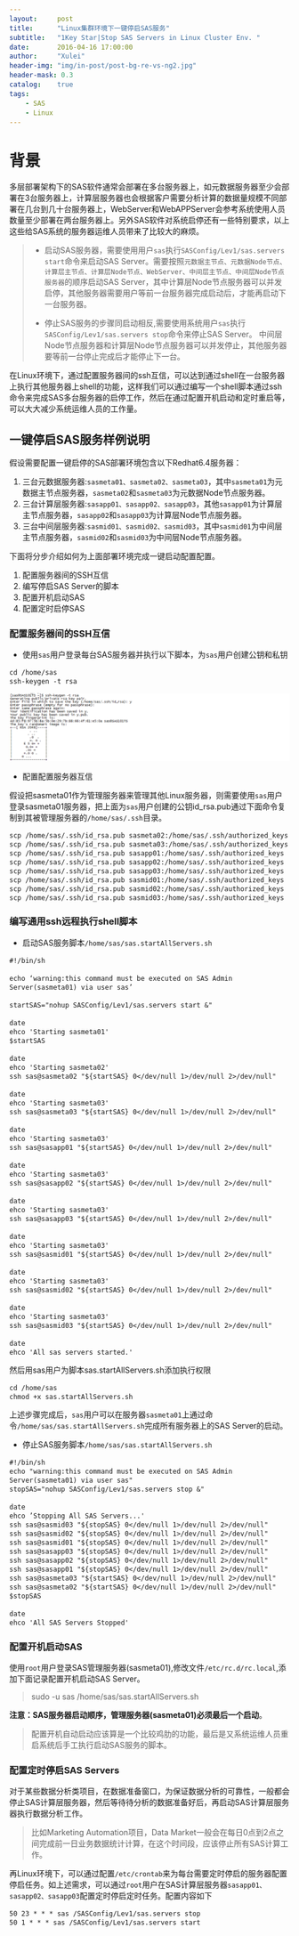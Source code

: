 ```yaml
---
layout:     post
title:      "Linux集群环境下一键停启SAS服务"
subtitle:   "1Key Star|Stop SAS Servers in Linux Cluster Env. "
date:       2016-04-16 17:00:00
author:     "Xulei"
header-img: "img/in-post/post-bg-re-vs-ng2.jpg"
header-mask: 0.3
catalog:    true
tags:
    - SAS
    - Linux
---
```


# 背景

多层部署架构下的SAS软件通常会部署在多台服务器上，如元数据服务器至少会部署在3台服务器上，计算层服务器也会根据客户需要分析计算的数据量规模不同部署在几台到几十台服务器上，WebServer和WebAPPServer会参考系统使用人员数量至少部署在两台服务器上。另外SAS软件对系统启停还有一些特别要求，以上这些给SAS系统的服务器运维人员带来了比较大的麻烦。

>
> * 启动SAS服务器，需要使用用户`sas`执行`SASConfig/Lev1/sas.servers start`命令来启动SAS Server。需要按照`元数据主节点、元数据Node节点、计算层主节点、计算层Node节点、WebServer、中间层主节点、中间层Node节点服务器`的顺序启动SAS Server，其中计算层Node节点服务器可以并发启停，其他服务器需要用户等前一台服务器完成启动后，才能再启动下一台服务器。
>
> * 停止SAS服务的步骤同启动相反,需要使用系统用户`sas`执行`SASConfig/Lev1/sas.servers stop`命令来停止SAS Server。 中间层Node节点服务器和计算层Node节点服务器可以并发停止，其他服务器要等前一台停止完成后才能停止下一台。

在Linux环境下，通过配置服务器间的ssh互信，可以达到通过shell在一台服务器上执行其他服务器上shell的功能，这样我们可以通过编写一个shell脚本通过ssh命令来完成SAS多台服务器的启停工作，然后在通过配置开机启动和定时重启等，可以大大减少系统运维人员的工作量。

## 一键停启SAS服务样例说明
假设需要配置一键启停的SAS部署环境包含以下Redhat6.4服务器：

1. 三台元数据服务器:`sasmeta01、sasmeta02、sasmeta03`，其中`sasmeta01`为元数据主节点服务器，`sasmeta02`和`sasmeta03`为元数据Node节点服务器。
2. 三台计算层服务器:`sasapp01、sasapp02、sasapp03`，其他`sasapp01`为计算层主节点服务器，`sasapp02`和`sasapp03`为计算层Node节点服务器。
3. 三台中间层服务器:`sasmid01、sasmid02、sasmid03`，其中`sasmid01`为中间层主节点服务器，`sasmid02`和`sasmid03`为中间层Node节点服务器。

下面将分步介绍如何为上面部署环境完成一键启动配置配置。

1. 配置服务器间的SSH互信
2. 编写停启SAS Server的脚本
5. 配置开机启动SAS
6. 配置定时启停SAS


### 配置服务器间的SSH互信

* 使用`sas`用户登录每台SAS服务器并执行以下脚本，为`sas`用户创建公钥和私钥

```
cd /home/sas
ssh-keygen -t rsa
```

![](/img/in-post/2017-04-07/ssh-keygen.png)

* 配置配置服务器互信 

假设把sasmeta01作为管理服务器来管理其他Linux服务器，则需要使用`sas`用户登录sasmeta01服务器，把上面为`sas`用户创建的公钥id_rsa.pub通过下面命令复制到其被管理服务器的`/home/sas/.ssh`目录。

```
scp /home/sas/.ssh/id_rsa.pub sasmeta02:/home/sas/.ssh/authorized_keys
scp /home/sas/.ssh/id_rsa.pub sasmeta03:/home/sas/.ssh/authorized_keys
scp /home/sas/.ssh/id_rsa.pub sasapp01:/home/sas/.ssh/authorized_keys
scp /home/sas/.ssh/id_rsa.pub sasapp02:/home/sas/.ssh/authorized_keys
scp /home/sas/.ssh/id_rsa.pub sasapp03:/home/sas/.ssh/authorized_keys
scp /home/sas/.ssh/id_rsa.pub sasmid01:/home/sas/.ssh/authorized_keys
scp /home/sas/.ssh/id_rsa.pub sasmid02:/home/sas/.ssh/authorized_keys
scp /home/sas/.ssh/id_rsa.pub sasmid03:/home/sas/.ssh/authorized_keys
```

### 编写通用ssh远程执行shell脚本
* 启动SAS服务脚本`/home/sas/sas.startAllServers.sh`

``` shell
#!/bin/sh

echo ‘warning:this command must be executed on SAS Admin Server(sasmeta01) via user sas’

startSAS="nohup SASConfig/Lev1/sas.servers start &"

date 
ehco 'Starting sasmeta01'
$startSAS

date 
ehco 'Starting sasmeta02'
ssh sas@sasmeta02 "${startSAS} 0</dev/null 1>/dev/null 2>/dev/null"

date 
ehco 'Starting sasmeta03'
ssh sas@sasmeta03 "${startSAS} 0</dev/null 1>/dev/null 2>/dev/null"

date 
ehco 'Starting sasmeta03'
ssh sas@sasapp01 "${startSAS} 0</dev/null 1>/dev/null 2>/dev/null"

date 
ehco 'Starting sasmeta03'
ssh sas@sasapp02 "${startSAS} 0</dev/null 1>/dev/null 2>/dev/null"

date 
ehco 'Starting sasmeta03'
ssh sas@sasapp03 "${startSAS} 0</dev/null 1>/dev/null 2>/dev/null"

date 
ehco 'Starting sasmeta03'
ssh sas@sasmid01 "${startSAS} 0</dev/null 1>/dev/null 2>/dev/null"

date 
ehco 'Starting sasmeta03'
ssh sas@sasmid02 "${startSAS} 0</dev/null 1>/dev/null 2>/dev/null"

date
ehco 'Starting sasmeta03'
ssh sas@sasmid03 "${startSAS} 0</dev/null 1>/dev/null 2>/dev/null"

date 
ehco 'All sas servers started.'
```

然后用sas用户为脚本sas.startAllServers.sh添加执行权限

``` shell
cd /home/sas
chmod +x sas.startAllServers.sh
```

上述步骤完成后，`sas`用户可以在服务器`sasmeta01`上通过命令`/home/sas/sas.startAllServers.sh`完成所有服务器上的SAS Server的启动。

* 停止SAS服务脚本`/home/sas/sas.startAllServers.sh`

``` shell
#!/bin/sh
echo "warning:this command must be executed on SAS Admin Server(sasmeta01) via user sas"
stopSAS="nohup SASConfig/Lev1/sas.servers stop &"

date
ehco ’Stopping All SAS Servers...'
ssh sas@sasmid03 "${stopSAS} 0</dev/null 1>/dev/null 2>/dev/null"
ssh sas@sasmid02 "${stopSAS} 0</dev/null 1>/dev/null 2>/dev/null"
ssh sas@sasmid01 "${stopSAS} 0</dev/null 1>/dev/null 2>/dev/null"
ssh sas@sasapp03 "${stopSAS} 0</dev/null 1>/dev/null 2>/dev/null"
ssh sas@sasapp02 "${stopSAS} 0</dev/null 1>/dev/null 2>/dev/null"
ssh sas@sasapp01 "${stopSAS} 0</dev/null 1>/dev/null 2>/dev/null"
ssh sas@sasmeta03 "${startSAS} 0</dev/null 1>/dev/null 2>/dev/null"
ssh sas@sasmeta02 "${startSAS} 0</dev/null 1>/dev/null 2>/dev/null"
$stopSAS

date
ehco 'All SAS Servers Stopped'
```

### 配置开机启动SAS

使用`root`用户登录SAS管理服务器(sasmeta01),修改文件`/etc/rc.d/rc.local`,添加下面记录配置开机启动SAS Server。

> sudo -u sas /home/sas/sas.startAllServers.sh

**注意：SAS服务器启动顺序，管理服务器(sasmeta01)必须最后一个启动**。

> 配置开机自动启动应该算是一个比较鸡肋的功能，最后是又系统运维人员重启系统后手工执行启动SAS服务的脚本。

### 配置定时停启SAS Servers

对于某些数据分析类项目，在数据准备窗口，为保证数据分析的可靠性，一般都会停止SAS计算层服务器，然后等待待分析的数据准备好后，再启动SAS计算层服务器执行数据分析工作。

> 比如Marketing Automation项目，Data Market一般会在每日0点到2点之间完成前一日业务数据统计计算，在这个时间段，应该停止所有SAS计算工作。

再Linux环境下，可以通过配置`/etc/crontab`来为每台需要定时停启的服务器配置停启任务。如上述需求，可以通过`root`用户在SAS计算层服务器`sasapp01、sasapp02、sasapp03`配置定时停启定时任务。配置内容如下

``` shell
50 23 * * * sas /SASConfig/Lev1/sas.servers stop
50 1 * * * sas /SASConfig/Lev1/sas.servers start  
```




